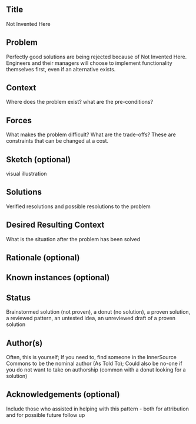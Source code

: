 ## Title  
Not Invented Here

## Problem
Perfectly good solutions are being rejected because of Not Invented Here. Engineers and their managers will choose to implement functionality themselves first, even if an alternative exists.

## Context
Where does the problem exist? what are the pre-conditions?

## Forces
What makes the problem difficult? What are the trade-offs? These are constraints that can be changed at a cost.

## Sketch (optional)
visual illustration

## Solutions
Verified resolutions and possible resolutions to the problem

## Desired Resulting Context
What is the situation after the problem has been solved

## Rationale (optional)  

## Known instances (optional)  

## Status  
Brainstormed solution (not proven), a donut (no solution), a proven solution, a reviewed pattern, an untested idea, an unreviewed draft of a proven solution

## Author(s)
Often, this is yourself; If you need to, find someone in the InnerSource Commons to be the nominal author (As Told To); Could also be no-one if you do not want to take on authorship (common with a donut looking for a solution)

## Acknowledgements (optional)
Include those who assisted in helping with this pattern - both for attribution and for possible future follow up
